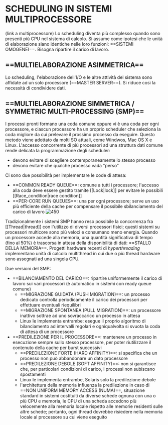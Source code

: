 # SCHEDULING IN SISTEMI MULTIPROCESSORE
(link a multiprocessore)
Lo scheduling diventa più complesso quando sono presenti più CPU nel sistema di calcolo. Si assume come ipotesi che le unità di elaborazione siano identiche nelle loro funzioni: ==SISTEMI OMOGENEI==.
Bisogna ripartire il carico di lavoro.

## ==MULTIELABORAZIONE ASIMMETRICA==
Lo scheduling, l'elaborazione dell'I/O e le altre attività del sistema sono affidate ad un solo processore (==MASTER SERVER==). Si riduce così la necessità di condividere dati.

## ==MULTIELABORAZIONE SIMMETRICA / SYMMETRIC  MULTI-PROCESSING (SMP)==
I processi pronti formano una coda comune oppure vi è una coda per ogni processore, e ciascun processore ha un proprio scheduler che seleziona la coda migliore da cui prelevare il prossimo processo da eseguire. Questo metodo viene adottato da molti SO attuali, come Windwos, Mac OS X e Linux.
L'accesso concorrente di più processori ad una struttura dati comune rende delicata la programmazione degli scheduler:
- devono evitare di scegliere contemporaneamente lo stesso processo
- devono evitare che qualche processo vada "perso"

Ci sono due possibilità per implementare le code di attesa:
- ==COMMON READY QUEUE==: comune a tutti i processore; l'accesso alla coda deve essere gestito tramite [[Lock|lock]] per evitare le possibili [[Race_condition|race condition]]
- ==PER-CORE RUN QUEUES==: una per ogni processore; serve un uso più efficiente della cache per compensare il possibile sbilanciamento del carico di lavoro
![450](smp_code.png)

Tradizionalmente i sistemi SMP hanno reso possibile la concorrenza fra [[Thread|thread]] con l'utilizzo di diversi processori fisici; questi sistemi su processori multicore sono più veloci e consumano meno energia.
Quando un processore accede alla memoria, una quantità significativa di tempo (fino al 50%) è trascorsa in attesa della disponibilità di dati: ==STALLO DELLA MEMORIA==. Progetti hardware recenti di _hyperthreading_ implementano unità di calcolo multithread in cui due o più thread hardware sono assegnati ad una singola CPU.

Due versioni del SMP:
- ==BILANCIAMENTO DEL CARICO==: ripartire uniformemente il carico di lavoro sui vari processori (è automatico in sistemi con ready queue comune)
	- ==MIGRAZIONE GUIDATA (PUSH MIGRATION)==: un processo dedicato controlla periodicamente il carico dei processori per effettuare eventuali riequilibri
	- ==MIGRAZIONE SPONTANEA (PULL MIGRATION)==: un processore inattivo sottrae ad uno sovraccarico un processo in attesa
	- Linux le implementa entrambe: esegue il proprio algoritmo di bilanciamento ad intervalli regolari e ogniqualvolta si svuota la coda di attesa di un processore
- ==PREDILEZIONE PER IL PROCESSORE==: mantenere un processo in esecuzione sempre sullo stesso processore, per poter riutilizzare il contenuto della cache per burst successivi
	- ==PREDILEZIONE FORTE (HARD AFFINITY)==: si specifica che un processo non può abbandonare un dato processore
	- ==PREDILEZIONE DEBOLE (SOFT AFFINITY)==: non si garantisce che, per particolari condizioni di carico, i processi non subiscano spostamenti
	- Linux le implementa entrambe, Solaris solo la predilezione debole
	- l'architettura della memoria influenza la predilezione
		in caso di ==NON UNIFORM MEMORY ACCESS (NUMA)==, situazione standard in sistemi costituiti da diverse schede ognuna con una o più CPU e memoria, le CPU di una scheda accedono più velocemente alla memoria locale rispetto alle memorie residenti sulle altre schede; pertanto, ogni thread dovrebbe risiedere nella memoria locale al processore su cui viene eseguito